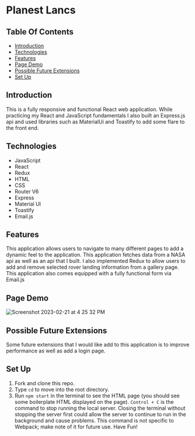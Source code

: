 # Planest Lancs

## Table Of Contents

  - [Introduction](#introduction)
  - [Technologies](#technologies)
  - [Features](#features)
  - [Page Demo](#page-demo)
  - [Possible Future Extensions](#possible-future-extensions)
  - [Set Up](#set-up)

  ## Introduction

   This is a fully responsive and functional React web application. While practicing my React and JavaScript fundamentals I also built an Express.js api and used libraries such as MaterialUi and Toastify to add some flare to the front end. 

  ## Technologies

  - JavaScript
  - React
  - Redux
  - HTML
  - CSS
  - Router V6
  - Express
  - Material UI
  - Toastify
  - Email.js


  ## Features

  This application allows users to navigate to many different pages to add a dynamic feel to the application. This application fetches data from a NASA api as well as an api that I built. I also implemented Redux to allow users to add and remove selected rover landing information from a gallery page. This application also comes equipped with a fully functional form via Email.js

  ## Page Demo




![Screenshot 2023-02-21 at 4 25 32 PM](https://user-images.githubusercontent.com/105816411/220481882-c18bd74e-f701-4497-8ebb-f94f0b454df8.png)











  ## Possible Future Extensions

  Some future extensions that I would like add to this application is to improve performance as well as add a login page. 

  ## Set Up
  1. Fork and clone this repo.
  2. Type `cd` to move into the root directory.
  3. Run `npm start` in the terminal to see the HTML page (you should see some boilerplate HTML displayed on the page).  `Control + C` is the command to stop running the local server.  Closing the terminal without stopping the server first could allow the server to continue to run in the background and cause problems. This command is not specific to Webpack; make note of it for future use. Have Fun!


